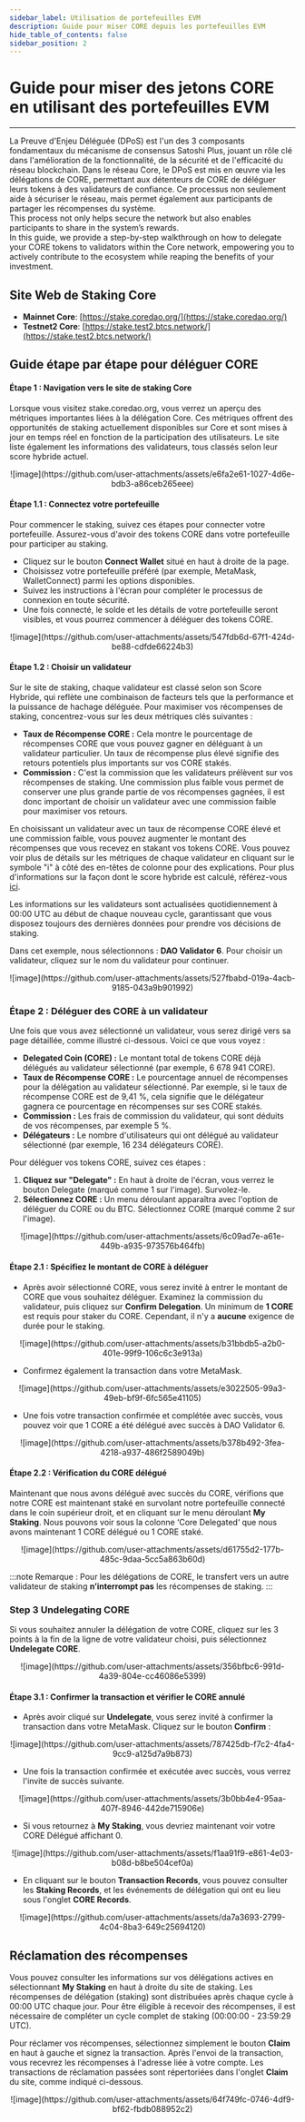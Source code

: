 ```yaml
---
sidebar_label: Utilisation de portefeuilles EVM
description: Guide pour miser CORE depuis les portefeuilles EVM
hide_table_of_contents: false
sidebar_position: 2
---
```


# Guide pour miser des jetons CORE en utilisant des portefeuilles EVM

---

La Preuve d'Enjeu Déléguée (DPoS) est l'un des 3 composants fondamentaux du mécanisme de consensus Satoshi Plus, jouant un rôle clé dans l'amélioration de la fonctionnalité, de la sécurité et de l'efficacité du réseau blockchain. Dans le réseau Core, le DPoS est mis en œuvre via les délégations de CORE, permettant aux détenteurs de CORE de déléguer leurs tokens à des validateurs de confiance. Ce processus non seulement aide à sécuriser le réseau, mais permet également aux participants de partager les récompenses du système.\
This process not only helps secure the network but also enables participants to share in the system’s rewards.\
In this guide, we provide a step-by-step walkthrough on how to delegate your CORE tokens to validators within the Core network, empowering you to actively contribute to the ecosystem while reaping the benefits of your investment.

## Site Web de Staking Core

- **Mainnet Core**: [https://stake.coredao.org/](https://stake.coredao.org/)
- **Testnet2 Core**: [https://stake.test2.btcs.network/](https://stake.test2.btcs.network/)

## Guide étape par étape pour déléguer CORE

#### Étape 1 : Navigation vers le site de staking Core

Lorsque vous visitez stake.coredao.org, vous verrez un aperçu des métriques importantes liées à la délégation Core. Ces métriques offrent des opportunités de staking actuellement disponibles sur Core et sont mises à jour en temps réel en fonction de la participation des utilisateurs. Le site liste également les informations des validateurs, tous classés selon leur score hybride actuel.

<p align="center">
![image](https://github.com/user-attachments/assets/e6fa2e61-1027-4d6e-bdb3-a86ceb265eee)
</p>

#### Étape 1.1 : Connectez votre portefeuille

Pour commencer le staking, suivez ces étapes pour connecter votre portefeuille. Assurez-vous d'avoir des tokens CORE dans votre portefeuille pour participer au staking.

- Cliquez sur le bouton **Connect Wallet** situé en haut à droite de la page.
- Choisissez votre portefeuille préféré (par exemple, MetaMask, WalletConnect) parmi les options disponibles.
- Suivez les instructions à l'écran pour compléter le processus de connexion en toute sécurité.
- Une fois connecté, le solde et les détails de votre portefeuille seront visibles, et vous pourrez commencer à déléguer des tokens CORE.

<p align="center">
![image](https://github.com/user-attachments/assets/547fdb6d-67f1-424d-be88-cdfde66224b3)
</p>

#### Étape 1.2 : Choisir un validateur

Sur le site de staking, chaque validateur est classé selon son Score Hybride, qui reflète une combinaison de facteurs tels que la performance et la puissance de hachage déléguée. Pour maximiser vos récompenses de staking, concentrez-vous sur les deux métriques clés suivantes :

- **Taux de Récompense CORE :** Cela montre le pourcentage de récompenses CORE que vous pouvez gagner en déléguant à un validateur particulier. Un taux de récompense plus élevé signifie des retours potentiels plus importants sur vos CORE stakés.
- **Commission :** C'est la commission que les validateurs prélèvent sur vos récompenses de staking. Une commission plus faible vous permet de conserver une plus grande partie de vos récompenses gagnées, il est donc important de choisir un validateur avec une commission faible pour maximiser vos retours.

En choisissant un validateur avec un taux de récompense CORE élevé et une commission faible, vous pouvez augmenter le montant des récompenses que vous recevez en stakant vos tokens CORE. Vous pouvez voir plus de détails sur les métriques de chaque validateur en cliquant sur le symbole "i" à côté des en-têtes de colonne pour des explications. Pour plus d'informations sur la façon dont le score hybride est calculé, référez-vous [ici](https://docs.coredao.org/docs/Learn/core-concepts/satoshi-plus-consensus/validator-election#workflow-of-the-validator-election-process).

Les informations sur les validateurs sont actualisées quotidiennement à 00:00 UTC au début de chaque nouveau cycle, garantissant que vous disposez toujours des dernières données pour prendre vos décisions de staking.

Dans cet exemple, nous sélectionnons : **DAO Validator 6**. Pour choisir un validateur, cliquez sur le nom du validateur pour continuer.

<p align="center">
![image](https://github.com/user-attachments/assets/527fbabd-019a-4acb-9185-043a9b901992)
</p>

### Étape 2 : Déléguer des CORE à un validateur

Une fois que vous avez sélectionné un validateur, vous serez dirigé vers sa page détaillée, comme illustré ci-dessous. Voici ce que vous voyez :

- **Delegated Coin (CORE) :** Le montant total de tokens CORE déjà délégués au validateur sélectionné (par exemple, 6 678 941 CORE).
- **Taux de Récompense CORE :** Le pourcentage annuel de récompenses pour la délégation au validateur sélectionné. Par exemple, si le taux de récompense CORE est de 9,41 %, cela signifie que le délégateur gagnera ce pourcentage en récompenses sur ses CORE stakés.
- **Commission :** Les frais de commission du validateur, qui sont déduits de vos récompenses, par exemple 5 %.
- **Délégateurs :** Le nombre d'utilisateurs qui ont délégué au validateur sélectionné (par exemple, 16 234 délégateurs CORE).

Pour déléguer vos tokens CORE, suivez ces étapes :

1. **Cliquez sur "Delegate" :** En haut à droite de l'écran, vous verrez le bouton Delegate (marqué comme 1 sur l'image). Survolez-le.
2. **Sélectionnez CORE :** Un menu déroulant apparaîtra avec l'option de déléguer du CORE ou du BTC. Sélectionnez CORE (marqué comme 2 sur l'image).

<p align="center">
![image](https://github.com/user-attachments/assets/6c09ad7e-a61e-449b-a935-973576b464fb)
</p>

#### Étape 2.1 : Spécifiez le montant de CORE à déléguer

- Après avoir sélectionné CORE, vous serez invité à entrer le montant de CORE que vous souhaitez déléguer. Examinez la commission du validateur, puis cliquez sur **Confirm Delegation**. Un minimum de **1 CORE** est requis pour staker du CORE. Cependant, il n'y a **aucune** exigence de durée pour le staking.

<p align="center">
![image](https://github.com/user-attachments/assets/b31bbdb5-a2b0-401e-99f9-106c6c3e913a)
</p>

- Confirmez également la transaction dans votre MetaMask.

<p align="center">
![image](https://github.com/user-attachments/assets/e3022505-99a3-49eb-bf9f-6fc565e41105)
</p>

- Une fois votre transaction confirmée et complétée avec succès, vous pouvez voir que 1 CORE a été délégué avec succès à DAO Validator 6.

<p align="center">
![image](https://github.com/user-attachments/assets/b378b492-3fea-4218-a937-486f2589049b)
</p>

#### Étape 2.2 : Vérification du CORE délégué

Maintenant que nous avons délégué avec succès du CORE, vérifions que notre CORE est maintenant staké en survolant notre portefeuille connecté dans le coin supérieur droit, et en cliquant sur le menu déroulant **My Staking**. Nous pouvons voir sous la colonne ‘Core Delegated‘ que nous avons maintenant 1 CORE délégué ou 1 CORE staké.

<p align="center">
![image](https://github.com/user-attachments/assets/d61755d2-177b-485c-9daa-5cc5a863b60d)
</p>

:::note
Remarque : Pour les délégations de CORE, le transfert vers un autre validateur de staking **n’interrompt pas** les récompenses de staking.
:::

### Step 3 Undelegating CORE

Si vous souhaitez annuler la délégation de votre CORE, cliquez sur les 3 points à la fin de la ligne de votre validateur choisi, puis sélectionnez **Undelegate CORE**.

<p align="center">
![image](https://github.com/user-attachments/assets/356bfbc6-991d-4a39-804e-cc46086e5399)
</p>

#### Étape 3.1 : Confirmer la transaction et vérifier le CORE annulé

- Après avoir cliqué sur **Undelegate**, vous serez invité à confirmer la transaction dans votre MetaMask. Cliquez sur le bouton **Confirm** :

<p align="center">
![image](https://github.com/user-attachments/assets/787425db-f7c2-4fa4-9cc9-a125d7a9b873)
</p>

- Une fois la transaction confirmée et exécutée avec succès, vous verrez l'invite de succès suivante.

<p align="center">
![image](https://github.com/user-attachments/assets/3b0bb4e4-95aa-407f-8946-442de715906e)
</p>

- Si vous retournez à **My Staking**, vous devriez maintenant voir votre CORE Délégué affichant 0.

<p align="center">
![image](https://github.com/user-attachments/assets/f1aa91f9-e861-4e03-b08d-b8be504cef0a)
</p>

- En cliquant sur le bouton **Transaction Records**, vous pouvez consulter les **Staking Records**, et les événements de délégation qui ont eu lieu sous l'onglet **CORE Records**.

<p align="center">
![image](https://github.com/user-attachments/assets/da7a3693-2799-4c04-8ba3-649c25694120)
</p>

## Réclamation des récompenses

Vous pouvez consulter les informations sur vos délégations actives en sélectionnant **My Staking** en haut à droite du site de staking. Les récompenses de délégation (staking) sont distribuées après chaque cycle à 00:00 UTC chaque jour. Pour être éligible à recevoir des récompenses, il est nécessaire de compléter un cycle complet de staking (00:00:00 - 23:59:29 UTC).

Pour réclamer vos récompenses, sélectionnez simplement le bouton **Claim** en haut à gauche et signez la transaction. Après l'envoi de la transaction, vous recevrez les récompenses à l'adresse liée à votre compte. Les transactions de réclamation passées sont répertoriées dans l'onglet **Claim** du site, comme indiqué ci-dessous.

<p align="center">
![image](https://github.com/user-attachments/assets/64f749fc-0746-4df9-bf62-fbdb088952c2)
</p>
